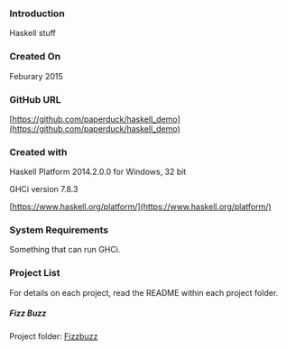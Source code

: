 ### Introduction

Haskell stuff

### Created On

Feburary 2015

### GitHub URL

[https://github.com/paperduck/haskell_demo](https://github.com/paperduck/haskell_demo)

### Created with

Haskell Platform 2014.2.0.0 for Windows, 32 bit

GHCi version 7.8.3

[https://www.haskell.org/platform/](https://www.haskell.org/platform/)

### System Requirements

Something that can run GHCi.

### Project List

For details on each project, read the README within each project folder.

##### Fizz Buzz

Project folder: [Fizzbuzz](https://github.com/paperduck/haskell_demo/tree/master/Fizzbuzz)

